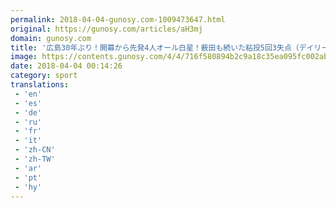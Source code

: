 ```yaml
---
permalink: 2018-04-04-gunosy.com-1009473647.html
original: https://gunosy.com/articles/aH3mj
domain: gunosy.com
title: '広島30年ぶり！開幕から先発4人オール白星！薮田も続いた粘投5回3失点（デイリースポーツ） - グノシー'
image: https://contents.gunosy.com/4/4/716f580894b2c9a18c35ea095fc002ab_content.jpg
date: 2018-04-04 00:14:26
category: sport
translations: 
 - 'en'
 - 'es'
 - 'de'
 - 'ru'
 - 'fr'
 - 'it'
 - 'zh-CN'
 - 'zh-TW'
 - 'ar'
 - 'pt'
 - 'hy'
---
```


